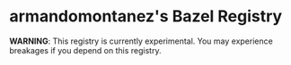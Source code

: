 # armandomontanez's Bazel Registry
**WARNING**: This registry is currently experimental. You may experience breakages if you depend on this registry.

